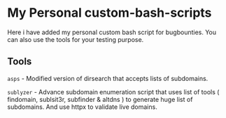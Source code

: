 # My Personal custom-bash-scripts
Here i have added my personal custom bash script for bugbounties. You can also use the tools for your testing purpose.

## Tools

`asps` - Modified version of dirsearch that accepts lists of subdomains.

`sublyzer` - Advance subdomain enumeration script that uses list of tools ( findomain, sublsit3r, subfinder & altdns ) to generate huge list of subdomains. And use httpx to validate live domains.
